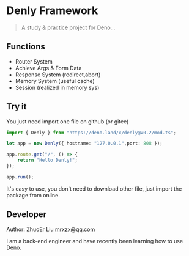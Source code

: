 # Denly Framework

> A study & practice project for Deno...

## Functions

- Router System
- Achieve Args & Form Data
- Response System (redirect,abort)
- Memory System (useful cache)
- Session (realized in memory sys)

## Try it

You just need import one file on github (or gitee)

```typescript
import { Denly } from "https://deno.land/x/denly@V0.2/mod.ts";

let app = new Denly({ hostname: "127.0.0.1",port: 808 });

app.route.get("/", () => {
    return "Hello Denly!";
});

app.run();
```

It's easy to use, you don't need to download other file, just import the package from online.

## Developer

Author: ZhuoEr Liu <mrxzx@qq.com>

I am a back-end engineer and have recently been learning how to use Deno.